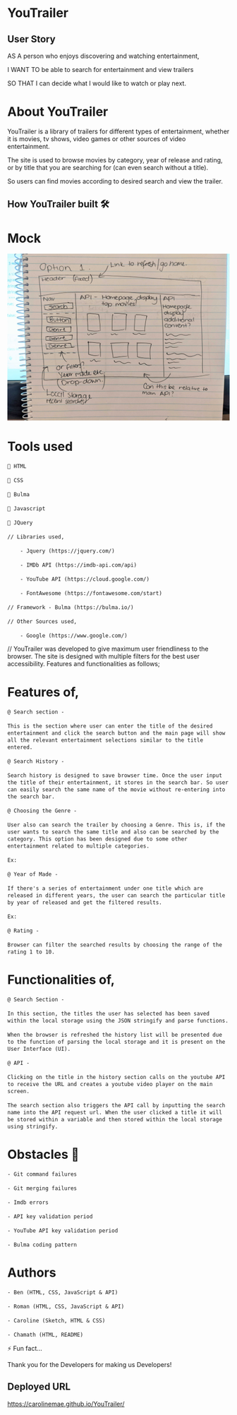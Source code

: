 # YouTrailer
## User Story

AS A person who enjoys discovering and watching entertainment, 

I WANT TO be able to search for entertainment and view trailers

SO THAT I can decide what I would like to watch or play next.


# About YouTrailer

YouTrailer is a library of trailers for different types of entertainment, whether it is movies, tv shows, video games or other sources of video entertainment. 

The site is used to browse movies by category, year of release and rating, or by title that you are searching for (can even search without a title).

So users can find movies according to desired search and view the trailer.


## How YouTrailer built 🛠 

# Mock

  ![sketch](./images/PXL_20220714_090411275.jpg) 

# Tools used
   
    🔗 HTML
    
    🔗 CSS 

    🔗 Bulma
    
    🔗 Javascript

    🔗 JQuery

    // Libraries used,

        - Jquery (https://jquery.com/)

        - IMDb API (https://imdb-api.com/api)

        - YouTube API (https://cloud.google.com/)

        - FontAwesome (https://fontawesome.com/start)

    // Framework - Bulma (https://bulma.io/)

    // Other Sources used,

        - Google (https://www.google.com/)


// YouTrailer was developed to give maximum user friendliness to the browser. The site is designed with multiple filters for the best user accessibility. Features and functionalities as follows;


# Features of,

    @ Search section -  

    This is the section where user can enter the title of the desired entertainment and click the search button and the main page will show all the relevant entertainment selections similar to the title entered.  

    @ Search History - 

    Search history is designed to save browser time. Once the user input the title of their entertainment, it stores in the search bar. So user can easily search the same name of the movie without re-entering into the search bar.  

    @ Choosing the Genre -

    User also can search the trailer by choosing a Genre. This is, if the user wants to search the same title and also can be searched by the category. This option has been designed due to some other entertainment related to multiple categories.

    Ex:

    @ Year of Made -

    If there's a series of entertainment under one title which are released in different years, the user can search the particular title by year of released and get the filtered results.

    Ex:

    @ Rating -

    Browser can filter the searched results by choosing the range of the rating 1 to 10.


# Functionalities of,

    @ Search Section -
 
    In this section, the titles the user has selected has been saved within the local storage using the JSON stringify and parse functions. 

    When the browser is refreshed the history list will be presented due to the function of parsing the local storage and it is present on the User Interface (UI). 

    @ API -
    
    Clicking on the title in the history section calls on the youtube API to receive the URL and creates a youtube video player on the main screen.
   
    The search section also triggers the API call by inputting the search name into the API request url. When the user clicked a title it will be stored within a variable and then stored within the local storage using stringify. 


# Obstacles 🤔

    - Git command failures

    - Git merging failures

    - Imdb errors

    - API key validation period

    - YouTube API key validation period

    - Bulma coding pattern


# Authors

    - Ben (HTML, CSS, JavaScript & API)

    - Roman (HTML, CSS, JavaScript & API)

    - Caroline (Sketch, HTML & CSS)

    - Chamath (HTML, README) 

⚡️ Fun fact...

Thank you for the Developers for making us Developers!

## Deployed URL
https://carolinemae.github.io/YouTrailer/ 